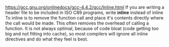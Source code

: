 https://gcc.gnu.org/onlinedocs/gcc-4.4.2/gcc/Inline.html
If you are writing a header file to be included in ISO C89 programs, write __inline__ instead of inline
To inline is to remove the function call and place it's contents directly where the call would be made. This often removes the overhead of calling a function. It is not always optimal, because of code bloat (code getting too big and not fitting into cache), so most compilers will ignore all inline directives and do what they feel is best.
